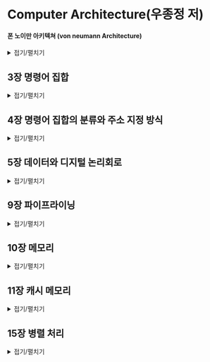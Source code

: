 Computer Architecture(우종정 저)
==========

#### 폰 노이만 아키텍쳐 (von neumann Architecture)
<details>
  <summary>접기/펼치기</summary>

ENIAC 개발 프로젝트의 고문 존 폰 노이만John von Neumann이 제안한 `프로그램 내장식 컴퓨터 stored program computer` 입니다. 컴퓨터 내부에 프로그램과 데이터를 저장하여 컴퓨터가 필요한 내용을 순서에 따라 인출하고 해독하도록 구성하였습니다.

<img src="https://upload.wikimedia.org/wikipedia/commons/thumb/e/e5/Von_Neumann_Architecture.svg/1920px-Von_Neumann_Architecture.svg.png" height = "300" width = "600">

[위키](https://ko.wikipedia.org/wiki/%ED%8F%B0_%EB%85%B8%EC%9D%B4%EB%A7%8C_%EA%B5%AC%EC%A1%B0)

</details>

## 3장 명령어 집합

<details>
  <summary>접기/펼치기</summary>
  
- 명령어는 CPU가 사용하는 언어이고, `명령어 집합 Instruction Set`은 특정 CPU를 위해 정의된 명령어 모음을 의미합니다. `명령어 집합 구조 Instruction Set Architecture`는 작성된 프로그램과 그 프로그램을 수행할 컴퓨터 하드웨어 사이의 인터페이스에 대한 정의 혹은 명세라고 볼 수 있습니다. 명령어 집합 구조는
  - 컴퓨터 하드웨어가 어떤 연산을 수행할 수 있고, 각 연산에 어떤 데이터가 필요한지를 명시합니다.
  - 사용할 수 있는 데이터의 표현 방식, 즉 `데이터 형식data type`을 명시합니다.
  - 데이터의 위치에 대한 정보를 알려주는 `주소 지정 방식addressing mode`을 명시합니다.

- 일반적으로 연산은 전송/처리/제어/입출력 연산으로 구분됩니다.
  - 전송 연산 : CPU 내의 레지스터와 메모리 사이에 데이터를 교환하는 적재 및 저장 연산입니다. `LDA`, `STA` 명령어가 이에 해당됩니다.
  - 처리 연산 : `산술 논리 장치 arithmetic logic unit(ALU)` 를 사용하여 데이터를 조작하는 연산입니다. 연산의 종류에 따라 일항/이항/삼항 연산자로 구분되며 `ADD`, `SUB`와 같은 명령어가 있습니다.
  - 제어 연산 : CPU의 제어장치가 프로그램의 실행 순서를 제어하는 연산입니다. 반복문/조건문/프로시저 등에서 명령을 비순차적으로 실행할 때 `무조건 분기 unconditional branch`, `조건 분기 conditional branch`, `프로시저 호출/복귀 cal proc/ret`, `인터럽트 interrupt` 을 활용하는 것을 예로 들 수 있습니다. `HLT`, `RET` 등의 명령어가 있습니다.
  - 입출력 연산 : CPU 내의 레지스터와 외부 장치 사이의 데이터 이동을 수행하는 연산입니다. 데이터를 전송하므로 전송 연산에 포함되기도 합니다.
  
- 대부분의 명령어는 3개의 피연산자 주소를 가지기 때문에 `3-주소 명령어`라고 합니다. `누산기 Accumulator(ACC)`를 사용하는 경우, 피연산자로 누산기를 명시할 필요가 없어서 근원지 피연산자 중의 하나만 명시하므로 `1-주소 명령어`가 됩니다. `스택stack`을 사용하는 명령어는 피연산자의 대한 위치를 명시할 필요가 없기 때문에 `0-주소 명령어`가 됩니다.
  - CPU 내부에 소규모 기억장치(누산기)를 포함한다면 폰노이만 병목에 발생하는 트래픽을 크게 감소시킬 수 있습니다. 반복적으로 사용되는 데이터를 위한 메모리 접근을 줄여주고, 명령어의 길이가 축소되어 명령어 인출을 위한 트래픽이 감소되기 때문입니다.

- CPU의 기본 구성은 다음과 같습니다.
  - 제어장치는 명령어를 해석하고 실행합니다. `프로그램 계수기 PC` 와 `명령어 레지스터 IR`가 여기 포함됩니다.
  - `산술 논리 장치 arithmetic logic unit(ALU)` 는 범용 연산을 수행합니다. `누산기 ACC`가 여기 포함됩니다. 
  - `프로그램 계수기 Program counter(PC)`는 다음에 실행할 명령어의 주소를 보관하는 레지스터입니다. 명령어를 인출한 후에 명령어 길이만큼 값을 장가시켜 다음 명령어를 가리킵니다. 조건/무조건 분기 명령어를 통해 프로그램의 흐름을 변경할 수 있습니다.
  - `명령어 레지스터 instruction register(IR)` 는 가장 최근에 인출한 명령어를 보관하는 레지스터입니다.
  - `누산기 Accumulator(ACC)` 는 데이터를 일시적으로 보관하는 레지스터입니다.
  - `메모리 주소 레지스터memory address register(MAR)` 은 CPU가 메모리에 접근하기 위해 참조하려는 데이터의 주소를 버퍼를 말합니다.
  - `메모리 버퍼 레지스터memory buffer register(MBR)` 은 프로세서가 메모리로부터 읽거나 메모리에 저장할 데이터 자체를 보관하기 위한 버퍼를 말합니다. `메모리 데이터 레지스터memory data register(MDR)` 이라고도 합니다.
  - cpu가 메모리의 데이터를 읽는 것을 `적재load`, 메모리에 데이터를 기록하는 것을 `저장store` 라고 합니다. cpu가 데이터를 적재하거나 저장할 때는 MAR 과 MBR을 사용합니다.

- `프로시저procedure` 는 프로그래밍 언어 또는 사용 방법에 따라 `서브루틴subroutine`, `함수function`, `메소드method`, `서브프로그램subprogram` 으로 불리기도 합니다. 프로시저는 특정 작업을 하나의 패키지처럼 수행하기 위한 일련의 명령어를 의미하며, 이때 명령어를 모듈화하여 사용합니다. 특정 작업이 필요한 곳이라면 어디에서든지 몇 번이라도 호출할 수 있습니다.
  - 프로그램의 중복된 코드를 줄이며, `코드 재사용률code reuse`을 높입니다.
  - 프로그램 구현의 상세 내역을 숨겨줍니다. 이를 통해 구현 내역을 추상화 시킬 수 있습니다.
  - 명령어 그룹을 프로시저의 이름으로 나타내기 때문에 프로그램의 의미를 쉽게 파악할 수 있습니다.
  - 프로시저를 호출할 때 `cal proc (proc : 프로시저 이름)` 과 같은 명령어를 사용하며 이때 `스택의 최상위Top of stack(TOS)`에 `복귀 주소 return address`를 저장합니다. 그 후 프로시저의 명령어를 전부 수행하면 `ret` 명령어를 통해 프로시저를 호출한 프로그램으로 복귀시킵니다.

</details>

## 4장 명령어 집합의 분류와 주소 지정 방식

<details>
  <summary>접기/펼치기</summary>
  
- 명령어 내부에 명시적으로 나타난 피연산자의 수에 따라 0-주소 명령어, 1-주소 명령어, 2-주소 명령어 등으로 분류합니다.
  - 0-주소 명령어는 스택 컴퓨터에서 사용됩니다. 연산자를 스택에 올려, 스택의 윗 부분의 값들을 피연산자로 활용합니다.
  - 1-주소 명령어는 누산기 컴퓨터에서 사용됩니다. 누산기의 값을 피연산자로 활용합니다.
  - 2-주소/ 3-주소 명령어는 범용 레지스터 컴퓨터에서 사용됩니다. 다수의 레지스터를 활용해 연산합니다.

- 범용 레지스터 컴퓨터 중에서 적재 명령어와 저장 명령어만 메모리에 접근할 수 있도록 제한하는 컴퓨터를 적재/저장 명령어 컴퓨터라고 합니다.
- 범용 레지스터 컴퓨터는 메모리 주소에 비해 짧은 레지스터 주소를 사용하므로 명령어의 길이가 축소되고, 또한 사용 빈도가 높은 데이터가 레지스터에 있기 때문에 메모리 트래픽이 줄어드는 효과가 큽니다.

- `워드word` 는 명령어와 데이터를 포함할 수 있는 메모리 구성 요소 중 하나이며 cpu에서 사용되는 고정 크기의 데이터 단위입니다.
- 주소 지정 단위는 아키텍처에 의해 직접 명시될 수 있는 정보의 최소 단위를 명시하며, 주소 해상도를 결정합니다. 메모리가 데이터를 담는 그릇의 집합이라고 한다면, 메모리 주소는 그릇에 붙이는 번호표이고, 주소지정 단위는 그릇의 크기를 뜻합니다.

- 메모리 정렬은 데이터와 명령어가 자신의 길이에 대한 배수의 주소에 위치하도록 강제하는 방식으로, 컴퓨터를 구현할 때 실행 속도를 높이기 위해 필요한 사항입니다.
  - 2바이트로 구성된 명령어와 데이터는 2의 배수로 시작되는 주소를 갖고
  - 4바이트로 구성된 명령어와 데이터는 4의 배수로 시작되는 주소를 갖도록 강제합니다.
- 엔디언은 하나의 워드에포함된 바이트를 배열하는 방법을 의미합니다. 빅 엔디언 방식은 큰 단위의 바이트가 앞자리에 위치하고, 리틀 엔디언 방식은 작은 단위의 바이트가 앞자리에 위치합니다.

- 주소 지정 방식은 명령어의 일부를 사용하여 데이터가 실제 위치한 유효 주소를 결정하는 방법입니다.
  - 즉치 주소 지정 방식/ 묵시 주소 지정 방식/ 레지스터 직접 주소 지정 방식/ 직접 주소 지정 방식 등으로 나뉘어 집니다.
  
- `RISC reduced instruction set computer` 구조는 자주 사용하는 소수의 명령어만을 명령어 집합에 포함하여 하나의 사이클에 실행시키는 방식의 아키텍쳐입니다.
  - RISC 구조의 명령어는 기계어에 가까운 구조로서 소프트웨어를 강조합니다.
  - 단순한 명령어는 하나의 사이클 내에서 실행할 수 있으며, 또한 짧은 사이클 시간도 허용하기 때문에 `파이프라인pipeline` 구현에 적합합니다.
  - 단순한 명령어는 `마이크로 명령어microinstruction`와 거의 일치하며 복잡한 명령어도 단순 명령어의 조합으로 구현합니다.
  - 짧은 사이클 시간을 가집니다. 단순 명령어를 실행하는 데이터 경로가 간단하므로 명령어 실행에 필요한 사이클 시간이 짧습니다.
  - 적재 저장 구조를 사용합니다.
  - 고정된 길이의 명령어/ 단순 명령어 형식은 명령어를 빠르게 해독할 수 있게 합니다.
  - 제한된 종류의 주소 지정 방식. 데이터의 유효 주소를 계산할 필요가 없거나 계산 속도를 향상시킵니다.
  - `하버드 아키텍쳐havard architecture`. 명령어와 데이터가 독립적인 경로를 사용하기 때문에 메모리 대역폭이 증가합니다.
    - 하버드 아키텍쳐는 명령어와 데이터가 사용하는 데이터 경로를 분리하는 구조입니다. 데이터와 명령어가 데이터 경로, 메모리를 공유하는 폰 노이만 아키텍쳐와는 대조되는 형식입니다.
      - 메모리를 2개로 분할하여 명령어와 별도의 메모리에 저장합니다.
      - cpu의 제어장치와 연산장치를 별도의 버스로 각각 연결하여 명령어와 데이터를 병렬로 인출합니다.
- `CISC complex instruction set computer` 구조는 강력하고 복잡한 명령어까지 명령어 집합에 포함하여 코드 밀도를 높이는 아키텍쳐입니다.
  - CISC 구조는 고급언어에 가까운 구조로서 하드웨어를 강조합니다.
  - 복잡한 명령어를 사용하기 위해 가변 명령어 형식을 활용할 수 밖에 없는 특징을 가집니다. 피연산자의 개수가 고정되지 않으며, 많은 종류의 주소 지정 방식을 동반하고, 명령어의 길이를 알 수 없습니다.
  - 복잡한 프로그램 제어는 제어장치의 구성과 `파이프라인pipeline` 구현에 영향을 끼쳐, CISC 같은 경우 복잡하고 강력한 명령어가 실행시간을 증가시킵니다.
  - 컴퓨터의 성능에 있어 최종적으로 고려해야 할 것은 `CPI cycle per instruction`나 사이클 시간이 아니라 애플리케이션 실행 시간입니다. 이에 대해서 CISC가 RISC에 대해 항상 비효율적이라고 볼 수 없으며 최근에는 RISC와 CISC을 범용적으로 사용하는 추세입니다.
  
| 구분 | RISC | CISC |
|:---: | :---: | :---: |
|명령어 형식 | 고정적 | 가변적 |
|명령어 종류 | 적음 | 많음|
|명령어 길이 | 고정적 | 가변적 |
|적재/저장 구조 | 사용 | 미사용 |
|주소 지정 방식 | 단순하고 소수 | 복잡하고 다수|
|회로 구성 | 단순함 | 복잡함|
|장점 | 구현 용이, 파이프라이닝에 효율적 적용 | 호환성 양호, 코드 밀도 양호|
|예 | MIPS, ARM, PowerPC | 인텔x86, DEC VAX 11/780 |

</details>

## 5장 데이터와 디지털 논리회로

<details>
  <summary>접기/펼치기</summary>

- 유부호 정수의 표현 방법은 부호-크기 방식, 2의 보수 방식, 1의 보수 방식, 초과 코드 방식 등이 있습니다.
  - 부호-크기 방식은 가장 왼쪽 비트를 부호비트로 사용하고 나머지 비트는 크기로 사용합니다. 왼쪽 비트가 0일때 양수 1일때 음수를 나타냅니다.
    - 부호 비트만 바꾸면 음수를 양수로, 양수를 음수로 변환할 수 있습니다.
  - 1의 보수 방식은 음수를 표현하기 위해 각 비트를 0과 1 사이에 상호 반전하는 것입니다.
  - 부호-크기 방식과 1의 보수 방식은 양수와 음수 사이의 변환이 쉽지만 0이 2개 존재합니다.
  - 2의 보수 방식은 음수를 표현할 때 1의 보수값에서 +1을 합니다. 양수와 음수 사이의 변환이 복잡하지만 0은 하나입니다.
    - 그런데 0에 대한 표현의 유일성이 범위의 대칭성보다 더 중요하기 때문에 대부분의 아키텍처는 2의 보수 방식을 사용한다.
    - 2의 보수는 부호-크기 방식이나 1의 보수 방식과 달리 (int)의 경우 -2^31 부터 +2^31 - 1 을 표현할 수 있습니다. 

##### 4비트 유부호 정수 표현 방식
| 10진수 | 부호-크기 | 2의 보수 | 1의 보수 |
|:---: | :---: | :---: | :---: |
|+7| 0111 | 0111 | 0111 |
|+6| 0110 | 0110 | 0110 |
|+5| 0101 | 0101 | 0101 |
|+4| 0100 | 0100 | 0100 |
|+3| 0011 | 0011 | 0011 |
|+2| 0010 | 0010 | 0010 |
|+1| 0001 | 0001 | 0001 |
|+0| 0000 | 0000 | 0000 |
|-0| 1000 | - | 1111 |
|-1| 1001 | 1111 | 1110 |
|-2| 1010 | 1110 | 1101 |
|-3| 1011 | 1101 | 1100 |
|-4| 1100 | 1100 | 1011 |
|-5| 1101 | 1011 | 1010 |
|-6| 1110 | 1010 | 1001 |
|-7| 1111 | 1001 | 1000 |
|-8| - | 1000 | - |

- IEEE-754 표준에서 float은 1개의 부호비트, 8개의 지수 비트, 23개의 가수 비트를 가집니다. (double의 경우 부호 1, 지수 11, 가수 52)
  - 가수 부분을 표현할 때, 가장 왼쪽의 숫자는 반드시 1 이므로 이 부분은 따로 비트로 표현하지 않습니다. 이를 잠복 비트(hidden bit)라고 합니다.
  - 부호 S, 가수 M, 지수 E 에 대하여 실수 값 V 는 : V = (-1)^S * (1.M) * 2^(E - 127)
    - 예를 들어 float : C0C0000 에 대해 S = 1, E = 10000001, M = 10000000000000000000000 => V = (-1)^1 * (1.M) * 2 ^ (129 - 127) = -1 * 1.5 * 2^2 = -6.0 (여기서 1.M은 비트표현)
    
- BCD 코드는 2진화 10진 코드라고 불리며 숫자, 알파벳, 특수 기호를 나타내기 위해 6비트로 구성된 코드입니다.
- ASCII 코드는 미국 정보 교환 표준 부호(American Standard Code for Information Interchange)의 줄임말이며 미국 국립표준연구소(ANSI american national standards institute) 가 제정한, 알파벳을 사용하는 대표적인 문자코드입니다.
- 유니코드는 ASCII 코드와 같은 8비트 코드는 영문자를 부호화하기에는 문제가 없지만 한글, 한자, 일본어등 다양한 문자를 표현하는데 가지는 한계를 극복하고자 등장하였습니다.
  - 다국적 문자체계를 표현하기 위해 16비트 체계로 구성한 코드로서 만국 공통의 국제 문자 부호 체계(UCS universal Code System)을 의미합니다.

</details>

## 9장 파이프라이닝

<details>
  <summary>접기/펼치기</summary>

- `파이프라이닝pipelining` 은 명령어 처리 동작을 단계별로 나누고 이를 중첩적으로 수행함으로써 성능을 향상시키는 컴퓨터 기술입니다. 데이터 경로를 여러 단계로 분할하여 명령어가 수행할 작업을 병행 처리합니다.

- 파이프라이닝 기법에서는 다수의 명령어가 동시에 실행되기 때문에 임의의 단계에서 실행 중인 명령어가 다른 단계의 자원을 사용할 수 없습니다.
- 파이프라인이 이상적인 성능 향상을 도모하려면 무시할 수 있을 정도로 작은 래치 지연 시간, 충분한 데이터, 동일한 크기의 파이프라는 조건을 만족해야 하며, 명령어나 데이터 사이의 의존성에 의한 해저드가 없어야 합니다.

- 해저드는 명령어나 데이터가 준비되지 않아서 파이프라인을 멈춰야 하거나 새로운 명령어를 파이프라인에 투입할 경우 잘못된 결과가 초래되는 모든 상황이나 조건을 뜻합니다.
  - 해저드는 크게 구조적 해저드, 데이터 해저드, 명령어 해저드로 구분됩니다.
  - `구조적 해저드structural hazard`는 파이프라인에서 실행 중인 2개 이상의 명령어가 동일한 하드웨어 자원을 동시에 필요로 하여 파이프라인을 멈춰야 하는 상황을 뜻합니다. `자원 해저드resource hazard` 라고도 합니다.
  - `데이터 해저드 data hazard`는 연산할 데이터가 준비되지 않아서 파이프라인을 멈춰야 하는 모든 상황이나 조건을 뜻합니다. `데이터 종속data dependency`이라고도 합니다.
    - 쓰기 후 읽기(RAW read after write), 읽기 후 쓰기(WAR write after read), 쓰기 후 쓰기(WAW write after write) 로 구분됩니다.
    - 주로 선행 명령어나 후행 명령어의 동작에 의해 데이터가 갱신되고 이후 갱신된 데이터를 읽을 때 문제가 발생하는 상황을 일컫습니다.
  - `명령어 해저드instruction hazard`는 실행할 명령어가 결정되지 않았거나 준비되지 않아서 파이프라인을 멈춰야 하는 상황이나 조건으로 `분기 해저드branch hazard`, `제어 해저드control hazard`라고도 합니다.
  - 해저드를 해결하기 위한 방법으로 `전방 전달forwarding`, `지연 적재 delayed slot`, `지연 분기delayed branch`, `분기 예측branch prediction`등 을 활용합니다.

</details>

## 10장 메모리

<details>
  <summary>접기/펼치기</summary>

- `메인 메모리main memory`란 명령어 집합에 의해 정의된 메모리로서 **실행될 프로그램과 데이터가 머무는 장소**를 의미합니다.
  - Cpu 와 메모리는 물리적으로 메인보드의 `노스브리지north bridge`를 통해 서로 연결됩니다. 논리적으로는 주소버스와 데이터버스에 의해 연결되었다고 볼 수 있습니다.
  - 메모리로는 주로 DRAM이 사용되며, CPU는 `메모리 버퍼 레지스터 MBR memory buffer register`와 `메모리 주소 레지스터 MAR memory address register` 를 사용하여 메모리와 데이터를 교환합니다.

- 최대 메모리 용량은 주소 지정 기법에 달려 있습니다. 16비트 주소를 사용하는 컴퓨터의 최대 메모리 용량은 2^16 = 64K 이며, 32비트의 경우 4G 입니다.
- 데이터 버스는 일반적으로 컴퓨터가 사용하는 워드의 크기, 즉 메모리에 접근할 때마다 CPU 사이에 이동하는 데이터의 크기를 결정합니다.
  - 예를 들어, 데이터버스가 16비트라면 워드의 크기도 16비트이며 데이터버스가 32비트이면 워드의 크기도 32비트입니다.
  
- 메모리 지연 시간에는 메모리 접근 시간과 메모리 사이클 시간이 있습니다. 
  - `메모리 접근 시간memory access time`은 데이터 요청부터 데이터 도착까지의 시간입니다
  - `메모리 사이클 시간memory cycle time`은 연속된 데이터 2개의 읽기/쓰기 요청에 대한 시간 간격입니다.
  
- `RAM random access memory`는 `DRAM dynamic random access memory`과 `SRAM static random access meemory` 두 종류로 나누어 집니다.
  - DRAM의 경우 메모리 셀은 시간이 지남에 따라 누전되어 데이터가 사라지므로 데이터 유실을 막으려면 DRAM을 주기적으로 재충전해야 합니다.
  - RAM은 휘발성 메모리이므로 데이터를 유지하려면 전원이 필요합니다.

| 구분 | DRAM | SRAM |
|:---: | :---: | :---: |
|속도|느림|빠름|
|비트당 가격|저렴|비쌈|
|밀도|높음|낮음|
|전력 소모|적음|많음|
|재충전|필요 | 불필요|
|용도|메인 메모리|캐시|

- 메모리는 일반적으로 메모리 셀의 이차원 배열로 구성됩니다.
  - n 비트 주소와 m 비트 데이터를 가진 메모리 배열은 행이 2^n 개, 열이 m 개이므로, 2^n * m DRAM 이라고 합니다.
  
- `ROM read only memory`은 기본적으로 한 번 기록하면 데이터를 변경할 수 없는 메모리이지만, 데이터를 삭제하거나 기록할 수 있는 `PROM programmable ROM`, `EPROM erasable PROM`, `EEPROM electically erasable PROM` 등 다양한 변종이 있습니다.
  - RAM과 달리 비휘발성 메모리이므로 컴퓨터의 기본 구성에 대한 정보나 초기화 루틴, 부팅 프로그램의 경우 ROM 에 저장됩니다.
  
- 프로그램은 주소 공간의 일부에서 일정한 시간 동안 그룹 형태로 참조되는 경향이 있습니다. 이를 `지역성의 원리 principle of locality` 혹은 `참조의 지역성 locality of references`라 하며 두 가지 종류가 있습니다.
  - `시간적 지역성 temporal locality` 는 최근의 참조된 명령어나 데이터가 가까운 미래에 다시 참조되는 경향을 말합니다.
  - `공간적 지역성 spatial locality` 는 최근의 참조된 명령어나 데이터의 이웃이 가까운 미래에 참조되는 경향을 말합니다.
    - 예를 들어 특정 컨테이너 자료구조를 순회하는 경우 공간적 지역성이 나타납니다.

- 컴퓨터 메인 메모리로 사용되는 DRAM의 성능은 많이 향상되었지만, CPU의 빠른 속도를 따라가지 못하고 있습니다. 이런 CPU와 메모리의 속도 차이를 극보하기 위해 `계층적 메모리hierarchical memory` 시스템이 고안되었습니다.
  - 소용량의 속도가 빠른 메모리는 cpu에 가깝게 배치하고, 느리지만 대용량의 메모리를 cpu에 멀리 배치한 계층 구조입니다.
  - 메모리 계층 구조의 궁극적인 목적은 유효 접근 시간을 줄이는 것입니다. 

| 구분 | 레지스터 | 캐시 메모리 | 메모리 | 보조 기억 장치 |
|:---: | :---: | :---: | :---: | :---: |
| 전형적인 용량 | < 1KB | < 16MB | < 16GB | > 100GB |
| 구현 기술 | 다중 포트를 가진 맞춤 메모리, CMOS | 온칩이나 오프칩 CMOS 또는 SRAM | DRAM | 자기디스크, SSD |
| 접근 시간(ns) | 0.15 ~ 0.30 | 0.5 ~ 15 | 30 ~ 200 | 5,000,000 |
| 대역폭(MB/s) | 100.000 ~ 1.000.000 | 10.000 ~ 40.000 | 5.000 ~ 20.000 | 50 ~ 500 |
| 관리 | 컴파일러 | 하드웨어 | 운영체제 | 운영체제 또는 조작원 |

</details>

## 11장 캐시 메모리

<details>
  <summary>접기/펼치기</summary>

- 메인 메모리는 cpu에 비해 속도가 매우 느리기 때문에 메모리에 접근할 때마다 cpu를 효율적으로 사용할 수 없습니다. 이런 점을 보완하고자 cpu와 메모리 사이의 속도 차이를 줄이기 위해 고속 메모리인 `캐시 메모리 cache memory`를 완충 장치로 사용합니다. 
  - 캐시 메모리는 cpu와 메모리 사이의 속도 차이를 줄이기 위한 고속 메모리로 컴퓨터의 기능과는 관계가 없고 성능에만 영향을 미칩니다.
  - 일반적으로 컴퓨터 시스템은 캐시 메모리를 조작할 수 있는 명령어를 프로그래머에게 제공하지 않습니다.

- 캐시 메모리를 포함하는 컴퓨터 시스템의 경우, 메모리에 접근할 때 먼저 캐시에 접근하여 원하는 명령어나 데이터의 존재 여부를 확인합니다.
  - 이때 원하는 항목이 캐시에 있다면 `적중hit`, 없다면 `실패miss`라고 합니다.
  - 캐시의`적중률hit ratio`은 요청한 데이터를 캐시에서 찾을 확률을 의미합니다. `캐시 적중 횟수 / 전체 메모리 참조 횟수` 로 정의합니다.

- 캐시는 메모리보다 용량이 작기 때문에 다수의 메모리 블록이 동일한 캐시 블록에 사상됩니다. 따라서 메모리 블록을 캐시 속에 어떻게 배치하는지에 관한 전략도 중요합니다.
  - 블록 사상 방식은 캐시 블록과 메모리 블록을 대응시키는 방식으로 직접 사상, 완전 연관 사상, 집합 연관 사상 등이 있습니다.
  - 블록 교체 방식은 캐시 실패가 발생하고 캐시 메모리에 적절한 빈 블록이 없을 때 사용 중인 캐시 블록 가운데 어느 것을 교체할지를 결정하는 방식입니다.
    - 무작위, 선입선출, 최소 최근 사용 방식 등이 있습니다.
  - 블록 갱신 방식은 캐시 메모리의 데이터가 수정되었을 때 대응하는 메모리 블록에 대한 갱신 시점을 결정하며, 즉시 쓰기와 나중 쓰기 등이 있습니다.

</details>

## 15장 병렬 처리

<details>
  <summary>접기/펼치기</summary>

- 단일 프로세서를 활용하는 구조의 경우, 아래와 같은 한계점을 지닙니다.
  - 병행적으로 수행될 명령어의 개수를 증가시키는 것은 프로세서의 내부 회로를 복잡하게 만들고 발열을 초래하므로 집적회로에 대한 공정상의 문제가 발생합니다.
  - 클록 속도를 높이면 전력 소모량이 많아져서 발열을 초래하므로 집적회로에 대한 공정상의 문제가 발생합니다.
  - 트랜지스터 사이에 이동하는 전자의 속도가 `RC 지연resistance capacitance delay`, 즉 저항과 커패시턴스capacitance에 의해 제한됩니다. 
    - 프로세스의 성능을 개선하기 위해 칩 밀도를 높이면 저항과 커패시턴스가 증가하므로 오히려 성능이 떨어질 수 있습니다.

- 병령 처리는 다수의 프로그램이나 하나의 프로그램에서 분할된 다수의 프로그램 조각을 다수의 프로세서에 분산 실행함으로써 처리 속도를 향상하는 기술입니다.
  - 전력은 전압의 제곱에 비례하기 때문에 2개의 저전압 프로세서가 1개의 고전압 프로세서보다 전력 소모량이 적습니다. 따라서 병렬 처리는 전력 소모를 줄입니다.
  
- n개의 프로세서를 사용하여 병렬로 처리하면 이론상 최대 n배까지 성능을 향상시킬 수 있지만 아래와 같은 한계점으로 인해 실제 n배까지의 성능 향상은 어렵습니다.
  - 프로그램의 분할 - 병렬 처리를 위해 프로그램의 모든 부분을 분할할 수 있는 것은 아닙니다. 일반적으로 프로그램은 순차적으로 처리해야 할 많은 부분을 포함하는데 프로세스의 이용률을 극대화하려면 순차적으로 처리할 부분을 최소화할 수 있는 병렬 알고리즘이 필요합니다.
  - 분할된 프로그램을 프로세서에 배정하는 스케쥴링 - 독립적으로 실행될 수 있는 작업도 존재하지만, 어떤 작업은 다른 작업이 시작되기 전에 완료되어야 합니다. 또한 대부분의 프로그램 조각을 일부 프로세서가 처리한다면 병렬 처리 효과를 얻기 힘듭니다.
  - 공유 자원의 경합에 대한 중재 및 공유 데이터의 동기화 - 분할된 문제를 다수의 프로세서가 동시에 처리하려면 흔히 프로세서 사이에 데이터를 공유하거나 교환해야 합니다. 이 경우 다수의 프로세서가 공유 자원에 동시에 접근하려는 상황에 대비한 매커니즘이 필요합니다.
  
- Flynn 분류법은 2개의 다른 독립적인 개념인 `명령어 스트림instruction stream`과 `데이터 스트림data stream`을 기준으로 컴퓨터를 분류합니다.
  - 명령어 스트림은 컴퓨터에 의해 수행되는 연속적인 명령어 그룹을 의미하고, 데이터 스트림은 명령어 스트림에 의해 호출되는 연속적인 데이터 그룹을 의미합니다.
  
- Flynn 분류법은 두 가지 스트림에 대한 구조를 네 가지 경우로 분류합니다.
  - `단일 명령어 스트림 단일 데이터 스트림 SISD single instruction stream/single data stream` 구조
    - 하나의 명령어가 하나의 데이터를 한 번에 처리하는 컴퓨터 시스템 구조를 말합니다. 단일 프로세서를 가진 폰노이만 구조가 여기 해당됩니다.
    - SISD 구조는 파이프라이닝이나 슈퍼스칼라와 같은 방법으로 성능을 향상할 수 있습니다.
  - `단일 명령어 스트림 다중 데이터 스트림 SIMD single instruction stream/multiple data stream` 구조
    - 하나의 명령어가 다수의 데이터를 동시에 처리하는 컴퓨터 시스템 구조를 말합니다.
    - 하나의 제어장치와 다수의 처리장치로 구성되며, 배열 프로세서나 벡터 프로세서가 여기에 해당됩니다.
  - `다중 명령어 스트림 단일 데이터 스트림 MISD multiple instruction stream/single data stream` 구조
    - 다수의 명령어 스트림이 하나의 데이터를 처리하는 컴퓨터 시스템을 말합니다. MISD 구조는 아직까지 구현되지 않았으며 실용적인 측면에서 존재하기 어렵습니다.
  - `다중 명령어 스트림 다중 데이터 스트림 MIMD multiple instruction stream/multiple data stream` 구조
    - 다수의 명령어 스트림이 다수의 데이터를 처리하는  컴퓨터 시스템 구조를 말합니다.
    - MIMD 구조는 매우 광범위하고 대부분의 병렬 처리가 여기 속합니다. SIMD 구조보다 설계가 복잡하지만 융통성이 큰 MIMD 구조의 모든 프로세서는 상호 연결망(IN interconnection network)으로 연결됩니다.
    - MIMD 구조는 프로세서-메모리 인터페이스 수준에서 구현된 `다중 프로세서 시스템 multiprocessor system`과 시스템 수준에서 구현된 `다중 컴퓨터 시스템multi-computer system` 등이 있습니다. 다중 프로세서 시스템은 다수의 cpu를 가진 하나의 컴퓨터이지만, 다중 컴퓨터 시스템은 다수의 컴퓨터로 구성됩니다.
    
- SIMS 방식의 대표적인 예로 벡터 프로세서와 GPU가 있습니다. 벡터 프로세서는 호스트 컴퓨터로부터 행렬 연산과 같은 대규모 연산 작업을 의뢰받아 고속으로 처리하는 보조 프로세서로 사용됩니다. GPU는 그래픽 작업을 수행하는 데 특화된 프로세서입니다.

- 다중 프로세서 시스템은 다수의 프로세서가 시스템 메모리나 주변장치의 일부 혹은 전부를 공유합니다. 프로세서 상의 상호작용 정도가 높기 때문에 `강결합 시스템tightly coupled system`, `밀결합 시스템` 이라고 합니다.
  - 모든 프로세서에 단일 메모리 주소 공간을 제공하며 메모리를 공유하기 때문에 모든 프로세서가 적재 및 저장 명령을 통해 메모리의 어디에든 접근할 수 있습니다.
  - 또한 메모리 모듈을 공유하므로 `공유 메모리 다중 프로세서 shared memory multiprocessor` 라고도 합니다.
  - 프로세서 사이의 데이터 교환 매커니즘이 필요 없습니다.
  - 프로그램 실행 중에 프로세서에 작업을 균등하게 분배할 수 있으므로 프로세서의 이용률을 극대화할 수 있습니다.
  - 모든 프로세서가 단일 주소 공간을 사용하므로 기존 프로그램을 병렬 처리에 쉽게 활용할 수 있습니다.
  - 프로세서와 메모리 모듈 사이의 통신량이 많으면 프로세서 - 메모리 상호 연결망에 과도한 트래픽이 발생할 수 있습니다. 따라서 대역폭이 높은 상호 연결망이 아니라면 병목 현상이 나타날 수 있습니다.
  - 다수의 프로세서가 동일한 영역의 메모리에 동시에 접근할 경우 충돌이 발생할 수 있습니다. 특히 많은 프로세서가 연속적으로 접근해야 할 데이터가 있다면 성능이 크게 저하될 수 있습니다.

- 다중 컴퓨터 시스템은 `약결합 시스템loosely coupled system`, 소결합 시스템 이라고도 합니다.
  - 메모리 모듈을 공유하지 않고 별도로 가지고 있으므로 `분산 메모리 컴퓨터 distributed memory computer 시스템` 이라고도 합니다. 오늘날에는 다중 컴퓨터 시스템 방식으로 `클러스터cluster`가 널리 사용되고 있습니다.
  - 다중 컴퓨터 시스템은 지리적으로 분산될 수 있는 다수의 독립된autonomous 컴퓨터로 구성되며, 각 프로세서는 자신의 지역 메모리와 주변장치를 가지고 있습니다. 공유하는 메모리가 없어 다른 프로세서의 메모리에는 접근할 수 없습니다.
  - 다중 프로세서 시스템에 비해 아래의 장점을 가집니다.
    - 버스 경합이 거의 없습니다. 각 프로세서가 다른 프로세서의 간섭 없이 자신의 지역 메모리를 충분한 대역폭으로 사용할 수 있기 때문입니다.
    - 공유 버스가 없으므로 노드의 개수에 대한 제한이 없습니다. 따라서 시스템의 크기가 노드를 연결하는 상호 연결망에 좌우됩니다.
    - 다른 프로세서의 지역 메모리를 수정할 수 없으므로 캐시 일관성 문제에서 자유롭습니다.
  - 그러나 프로세서 사이의 통신이 매우 복잡할 경우 단점이 있습니다.
    - 다른 프로세서의 메모리에 있는 데이터가 필요하면 다른 프로세서와 메시지를 통해 교환해야 하므로 빈번한 메시지 교환이 발생할 경우 성능이 떨어질 수 있습니다.
    - 상호 메시지를 교환하는 독립적인 태스크의 집합으로 프로그램을 구성해야 하므로 프로그래밍에 대한 부담이 큽니다.

</details>
